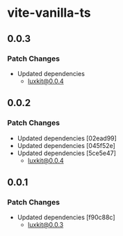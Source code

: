 # vite-vanilla-ts

## 0.0.3

### Patch Changes

- Updated dependencies
  - luxkit@0.0.4

## 0.0.2

### Patch Changes

- Updated dependencies [02ead99]
- Updated dependencies [045f52e]
- Updated dependencies [5ce5e47]
  - luxkit@0.0.4

## 0.0.1

### Patch Changes

- Updated dependencies [f90c88c]
  - luxkit@0.0.3
